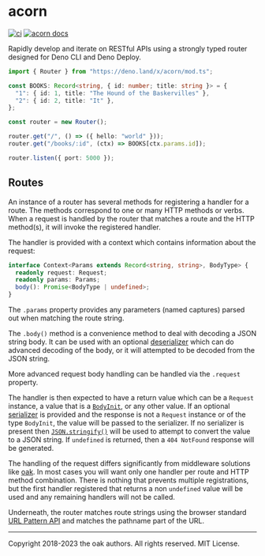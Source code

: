 # acorn

[![ci](https://github.com/oakserver/acorn/workflows/ci/badge.svg)](https://github.com/oakserver/acorn)
[![acorn docs](https://deno.land/badge/acorn/version)](https://deno.land/x/acorn/)

Rapidly develop and iterate on RESTful APIs using a strongly typed router
designed for Deno CLI and Deno Deploy.

```ts
import { Router } from "https://deno.land/x/acorn/mod.ts";

const BOOKS: Record<string, { id: number; title: string }> = {
  "1": { id: 1, title: "The Hound of the Baskervilles" },
  "2": { id: 2, title: "It" },
};

const router = new Router();

router.get("/", () => ({ hello: "world" }));
router.get("/books/:id", (ctx) => BOOKS[ctx.params.id]);

router.listen({ port: 5000 });
```

## Routes

An instance of a router has several methods for registering a handler for a
route. The methods correspond to one or many HTTP methods or verbs. When a
request is handled by the router that matches a route and the HTTP method(s), it
will invoke the registered handler.

The handler is provided with a context which contains information about the
request:

```ts
interface Context<Params extends Record<string, string>, BodyType> {
  readonly request: Request;
  readonly params: Params;
  body(): Promise<BodyType | undefined>;
}
```

The `.params` property provides any parameters (named captures) parsed out when
matching the route string.

The `.body()` method is a convenience method to deal with decoding a JSON string
body. It can be used with an optional
[deserializer](https://doc.deno.land/https://deno.land/x/acorn/mod.ts/~/Deserializer)
which can do advanced decoding of the body, or it will attempted to be decoded
from the JSON string.

More advanced request body handling can be handled via the `.request` property.

The handler is then expected to have a return value which can be a `Request`
instance, a value that is a
[`BodyInit`](https://doc.deno.land/deno/dom/~/BodyInit), or any other value. If
an optional
[serializer](https://doc.deno.land/https://deno.land/x/acorn/mod.ts/~/Serializer)
is provided and the response is not a `Request` instance or of the type
`BodyInit`, the value will be passed to the serializer. If no serializer is
present then
[`JSON.stringify()`](https://developer.mozilla.org/en-US/docs/Web/JavaScript/Reference/Global_Objects/JSON/stringify)
will be used to attempt to convert the value to a JSON string. If `undefined` is
returned, then a `404 NotFound` response will be generated.

The handling of the request differs significantly from middleware solutions like
[oak](https://oakserver.github.io/oak/). In most cases you will want only one
handler per route and HTTP method combination. There is nothing that prevents
multiple registrations, but the first handler registered that returns a non
`undefined` value will be used and any remaining handlers will not be called.

Underneath, the router matches route strings using the browser standard
[URL Pattern API](https://developer.mozilla.org/en-US/docs/Web/API/URL_Pattern_API)
and matches the pathname part of the URL.

---

Copyright 2018-2023 the oak authors. All rights reserved. MIT License.

